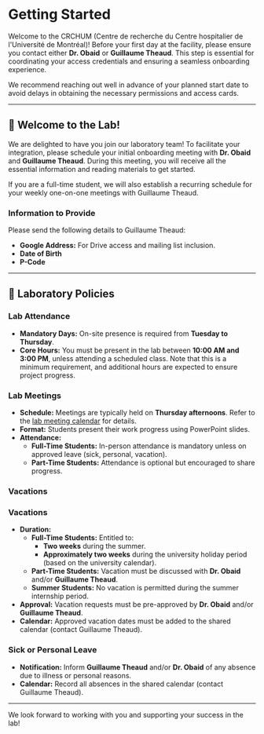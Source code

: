 # Getting Started

Welcome to the CRCHUM (Centre de recherche du Centre hospitalier de l'Université de Montréal)! Before your first day at the facility, please ensure you contact either **Dr. Obaid** or **Guillaume Theaud**. This step is essential for coordinating your access credentials and ensuring a seamless onboarding experience.

We recommend reaching out well in advance of your planned start date to avoid delays in obtaining the necessary permissions and access cards.

---

## 🎉 Welcome to the Lab!

We are delighted to have you join our laboratory team! To facilitate your integration, please schedule your initial onboarding meeting with **Dr. Obaid** and **Guillaume Theaud**. During this meeting, you will receive all the essential information and reading materials to get started. 

If you are a full-time student, we will also establish a recurring schedule for your weekly one-on-one meetings with Guillaume Theaud.

### Information to Provide
Please send the following details to Guillaume Theaud:
- **Google Address:** For Drive access and mailing list inclusion.
- **Date of Birth**
- **P-Code**

---

## 📜 Laboratory Policies

### Lab Attendance
- **Mandatory Days:** On-site presence is required from **Tuesday to Thursday**.
- **Core Hours:** You must be present in the lab between **10:00 AM and 3:00 PM**, unless attending a scheduled class. Note that this is a minimum requirement, and additional hours are expected to ensure project progress.

### Lab Meetings
- **Schedule:** Meetings are typically held on **Thursday afternoons**. Refer to the [lab meeting calendar](shared-calendars.md) for details.
- **Format:** Students present their work progress using PowerPoint slides.
- **Attendance:**
    - **Full-Time Students:** In-person attendance is mandatory unless on approved leave (sick, personal, vacation).
    - **Part-Time Students:** Attendance is optional but encouraged to share progress.

### Vacations
### Vacations
- **Duration:** 
    - **Full-Time Students:** Entitled to:
        - **Two weeks** during the summer.
        - **Approximately two weeks** during the university holiday period (based on the university calendar).
    - **Part-Time Students:** Vacation must be discussed with **Dr. Obaid** and/or **Guillaume Theaud**.
    - **Summer Students:** No vacation is permitted during the summer internship period.
- **Approval:** Vacation requests must be pre-approved by **Dr. Obaid** and/or **Guillaume Theaud**.
- **Calendar:** Approved vacation dates must be added to the shared calendar (contact Guillaume Theaud).

### Sick or Personal Leave
- **Notification:** Inform **Guillaume Theaud** and/or **Dr. Obaid** of any absence due to illness or personal reasons.
- **Calendar:** Record all absences in the shared calendar (contact Guillaume Theaud).

---

We look forward to working with you and supporting your success in the lab!

